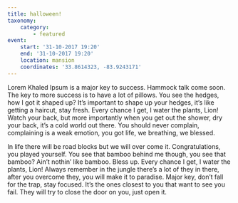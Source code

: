 ```yaml
---
title: halloween!
taxonomy:
    category:
        - featured
event:
    start: '31-10-2017 19:20'
    end: '31-10-2017 19:20'
    location: mansion
    coordinates: '33.8614323, -83.9243171'
---
```


Lorem Khaled Ipsum is a major key to success. Hammock talk come soon. The key to more success is to have a lot of pillows. You see the hedges, how I got it shaped up? It’s important to shape up your hedges, it’s like getting a haircut, stay fresh. Every chance I get, I water the plants, Lion! Watch your back, but more importantly when you get out the shower, dry your back, it’s a cold world out there. You should never complain, complaining is a weak emotion, you got life, we breathing, we blessed.

In life there will be road blocks but we will over come it. Congratulations, you played yourself. You see that bamboo behind me though, you see that bamboo? Ain’t nothin’ like bamboo. Bless up. Every chance I get, I water the plants, Lion! Always remember in the jungle there’s a lot of they in there, after you overcome they, you will make it to paradise. Major key, don’t fall for the trap, stay focused. It’s the ones closest to you that want to see you fail. They will try to close the door on you, just open it.

